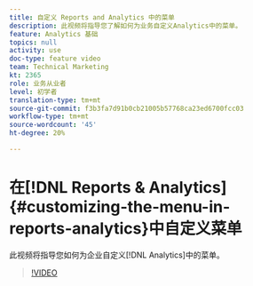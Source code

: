 ```yaml
---
title: 自定义 Reports and Analytics 中的菜单
description: 此视频将指导您了解如何为业务自定义Analytics中的菜单。
feature: Analytics 基础
topics: null
activity: use
doc-type: feature video
team: Technical Marketing
kt: 2365
role: 业务从业者
level: 初学者
translation-type: tm+mt
source-git-commit: f3b3fa7d91b0cb21005b57768ca23ed6700fcc03
workflow-type: tm+mt
source-wordcount: '45'
ht-degree: 20%

---
```



# 在[!DNL Reports & Analytics] {#customizing-the-menu-in-reports-analytics}中自定义菜单

此视频将指导您如何为企业自定义[!DNL Analytics]中的菜单。

>[!VIDEO](https://video.tv.adobe.com/v/25457/?quality=12)
